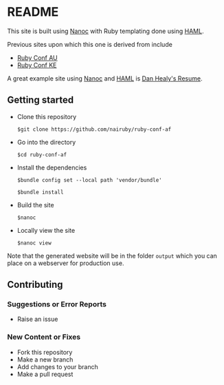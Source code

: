 # README

This site is built using [Nanoc](https://nanoc.app) with
Ruby templating done using [HAML](https://haml.info).

Previous sites upon which this one is derived from include
- [Ruby Conf AU](https://github.com/rubyaustralia/ruby-conf-au)
- [Ruby Conf KE](https://github.com/nairuby/ruby-conf-ke)

A great example site using [Nanoc](https://nanoc.app)
and [HAML](https://haml.info) is
[Dan Healy's Resume](https://github.com/danhealy/danhealy-resume).

## Getting started

- Clone this repository

  `$git clone https://github.com/nairuby/ruby-conf-af` 

- Go into the directory

  `$cd ruby-conf-af`

- Install the dependencies

  `$bundle config set --local path 'vendor/bundle'`
  
  `$bundle install`

- Build the site

  `$nanoc`

- Locally view the site

  `$nanoc view`

Note that the generated website will be in the folder
`output` which you can place on a webserver for production
use.

## Contributing

### Suggestions or Error Reports

- Raise an issue

### New Content or Fixes
- Fork this repository
- Make a new branch
- Add changes to your branch
- Make a pull request
